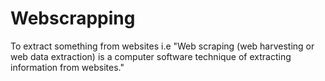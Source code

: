 # Webscrapping
To extract something from websites i.e
"Web scraping (web harvesting or web data extraction) is a computer software
technique of extracting information from websites."
